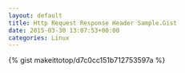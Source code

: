 ```yaml
---
layout: default                                                                                                              
title: Http Request Response Header Sample.Gist                                                                                                                       
date: 2015-03-30 13:07:53+00:00                                                                                                                        
categories: Linux                                                                                                                
---                                                                                                                              
```


{% gist makeittotop/d7c0cc151b712753597a %}                                                                                                           

